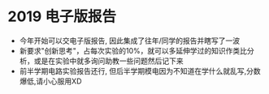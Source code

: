# 2019 电子版报告
+ 今年开始可以交电子版报告, 因此集成了往年/同学的报告并瞎写了一波
+ 新要求"创新思考"，占每次实验的10%，就可以多延伸学过的知识作类比分析，或是在实验中就多询问助教一些问题然后记下来
+ 前半学期电路实验报告还行, 但后半学期模电因为不知道在学什么就乱写,分数爆低,请小心服用XD
